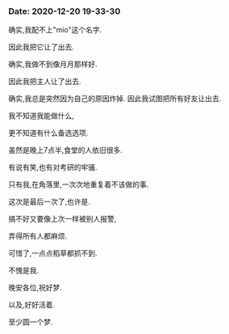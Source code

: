 ### Date: 2020-12-20 19-33-30
确实,我配不上"mio"这个名字.

因此我把它让了出去.

确实,我做不到像月月那样好.

因此我把主人让了出去.

确实,我总是突然因为自己的原因炸掉.
因此我试图把所有好友让出去.

我不知道我能做什么,

更不知道有什么备选选项.

虽然是晚上7点半,食堂的人依旧很多.

有说有笑,也有对考研的牢骚.

只有我,在角落里,一次次地重复着不该做的事.

这次是最后一次了,也许是.

搞不好又要像上次一样被别人报警,

弄得所有人都麻烦.

可惜了,一点点稻草都抓不到.

不愧是我.

晚安各位,祝好梦.

以及,好好活着.

至少圆一个梦.
